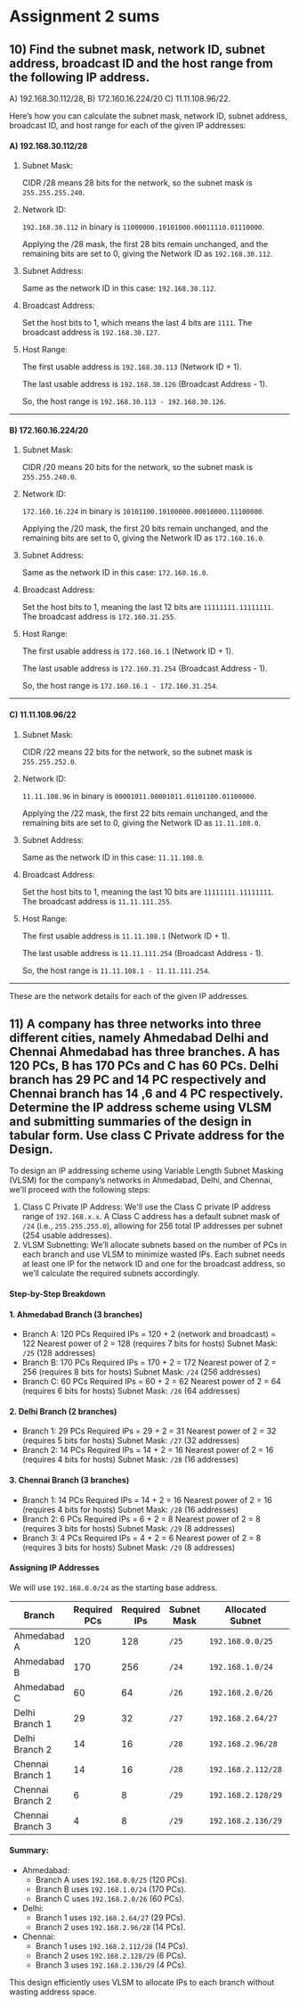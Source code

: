 # Assignment 2 sums

## 10) Find the subnet mask, network ID, subnet address, broadcast ID and the host range from the following IP address.

A) 192.168.30.112/28, B) 172.160.16.224/20 C) 11.11.108.96/22.

Here’s how you can calculate the subnet mask, network ID, subnet address, broadcast ID, and host range for each of the given IP addresses:

#### A) 192.168.30.112/28

1. Subnet Mask:

   CIDR /28 means 28 bits for the network, so the subnet mask is `255.255.255.240`.

2. Network ID:

   `192.168.30.112` in binary is `11000000.10101000.00011110.01110000`.

   Applying the /28 mask, the first 28 bits remain unchanged, and the remaining bits are set to 0, giving the Network ID as `192.168.30.112`.

3. Subnet Address:

   Same as the network ID in this case: `192.168.30.112`.

4. Broadcast Address:

   Set the host bits to 1, which means the last 4 bits are `1111`. The broadcast address is `192.168.30.127`.

5. Host Range:

   The first usable address is `192.168.30.113` (Network ID + 1).

   The last usable address is `192.168.30.126` (Broadcast Address - 1).

   So, the host range is `192.168.30.113 - 192.168.30.126`.

---

#### B) 172.160.16.224/20

1. Subnet Mask:

   CIDR /20 means 20 bits for the network, so the subnet mask is `255.255.240.0`.

2. Network ID:

   `172.160.16.224` in binary is `10101100.10100000.00010000.11100000`.

   Applying the /20 mask, the first 20 bits remain unchanged, and the remaining bits are set to 0, giving the Network ID as `172.160.16.0`.

3. Subnet Address:

   Same as the network ID in this case: `172.160.16.0`.

4. Broadcast Address:

   Set the host bits to 1, meaning the last 12 bits are `11111111.11111111`. The broadcast address is `172.160.31.255`.

5. Host Range:

   The first usable address is `172.160.16.1` (Network ID + 1).

   The last usable address is `172.160.31.254` (Broadcast Address - 1).

   So, the host range is `172.160.16.1 - 172.160.31.254`.

---

#### C) 11.11.108.96/22

1. Subnet Mask:

   CIDR /22 means 22 bits for the network, so the subnet mask is `255.255.252.0`.

2. Network ID:

   `11.11.108.96` in binary is `00001011.00001011.01101100.01100000`.

   Applying the /22 mask, the first 22 bits remain unchanged, and the remaining bits are set to 0, giving the Network ID as `11.11.108.0`.

3. Subnet Address:

   Same as the network ID in this case: `11.11.108.0`.

4. Broadcast Address:

   Set the host bits to 1, meaning the last 10 bits are `11111111.11111111`. The broadcast address is `11.11.111.255`.

5. Host Range:

   The first usable address is `11.11.108.1` (Network ID + 1).

   The last usable address is `11.11.111.254` (Broadcast Address - 1).

   So, the host range is `11.11.108.1 - 11.11.111.254`.

---

These are the network details for each of the given IP addresses.

## 11) A company has three networks into three different cities, namely Ahmedabad Delhi and Chennai Ahmedabad has three branches. A has 120 PCs, B has 170 PCs and C has 60 PCs. Delhi branch has 29 PC and 14 PC respectively and Chennai branch has 14 ,6 and 4 PC respectively. Determine the IP address scheme using VLSM and submitting summaries of the design in tabular form. Use class C Private address for the Design.

To design an IP addressing scheme using Variable Length Subnet Masking (VLSM) for the company’s networks in Ahmedabad, Delhi, and Chennai, we'll proceed with the following steps:

1. Class C Private IP Address: We'll use the Class C private IP address range of `192.168.x.x`. A Class C address has a default subnet mask of `/24` (i.e., `255.255.255.0`), allowing for 256 total IP addresses per subnet (254 usable addresses).
2. VLSM Subnetting: We’ll allocate subnets based on the number of PCs in each branch and use VLSM to minimize wasted IPs. Each subnet needs at least one IP for the network ID and one for the broadcast address, so we’ll calculate the required subnets accordingly.

#### Step-by-Step Breakdown

#### 1. Ahmedabad Branch (3 branches)

- Branch A: 120 PCs
  Required IPs = 120 + 2 (network and broadcast) = 122
  Nearest power of 2 = 128 (requires 7 bits for hosts)
  Subnet Mask: `/25` (128 addresses)
- Branch B: 170 PCs
  Required IPs = 170 + 2 = 172
  Nearest power of 2 = 256 (requires 8 bits for hosts)
  Subnet Mask: `/24` (256 addresses)
- Branch C: 60 PCs
  Required IPs = 60 + 2 = 62
  Nearest power of 2 = 64 (requires 6 bits for hosts)
  Subnet Mask: `/26` (64 addresses)

#### 2. Delhi Branch (2 branches)

- Branch 1: 29 PCs
  Required IPs = 29 + 2 = 31
  Nearest power of 2 = 32 (requires 5 bits for hosts)
  Subnet Mask: `/27` (32 addresses)
- Branch 2: 14 PCs
  Required IPs = 14 + 2 = 16
  Nearest power of 2 = 16 (requires 4 bits for hosts)
  Subnet Mask: `/28` (16 addresses)

#### 3. Chennai Branch (3 branches)

- Branch 1: 14 PCs
  Required IPs = 14 + 2 = 16
  Nearest power of 2 = 16 (requires 4 bits for hosts)
  Subnet Mask: `/28` (16 addresses)
- Branch 2: 6 PCs
  Required IPs = 6 + 2 = 8
  Nearest power of 2 = 8 (requires 3 bits for hosts)
  Subnet Mask: `/29` (8 addresses)
- Branch 3: 4 PCs
  Required IPs = 4 + 2 = 6
  Nearest power of 2 = 8 (requires 3 bits for hosts)
  Subnet Mask: `/29` (8 addresses)

#### Assigning IP Addresses

We will use `192.168.0.0/24` as the starting base address.

| Branch           | Required PCs | Required IPs | Subnet Mask | Allocated Subnet   | Available IPs |
| ---------------- | ------------ | ------------ | ----------- | ------------------ | ------------- |
| Ahmedabad A      | 120          | 128          | `/25`       | `192.168.0.0/25`   | 128           |
| Ahmedabad B      | 170          | 256          | `/24`       | `192.168.1.0/24`   | 256           |
| Ahmedabad C      | 60           | 64           | `/26`       | `192.168.2.0/26`   | 64            |
| Delhi Branch 1   | 29           | 32           | `/27`       | `192.168.2.64/27`  | 32            |
| Delhi Branch 2   | 14           | 16           | `/28`       | `192.168.2.96/28`  | 16            |
| Chennai Branch 1 | 14           | 16           | `/28`       | `192.168.2.112/28` | 16            |
| Chennai Branch 2 | 6            | 8            | `/29`       | `192.168.2.128/29` | 8             |
| Chennai Branch 3 | 4            | 8            | `/29`       | `192.168.2.136/29` | 8             |

#### Summary:

- Ahmedabad:
  - Branch A uses `192.168.0.0/25` (120 PCs).
  - Branch B uses `192.168.1.0/24` (170 PCs).
  - Branch C uses `192.168.2.0/26` (60 PCs).
- Delhi:
  - Branch 1 uses `192.168.2.64/27` (29 PCs).
  - Branch 2 uses `192.168.2.96/28` (14 PCs).
- Chennai:
  - Branch 1 uses `192.168.2.112/28` (14 PCs).
  - Branch 2 uses `192.168.2.128/29` (6 PCs).
  - Branch 3 uses `192.168.2.136/29` (4 PCs).

This design efficiently uses VLSM to allocate IPs to each branch without wasting address space.
